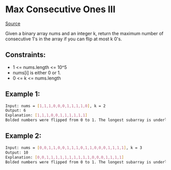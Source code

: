 # Max Consecutive Ones III
[Source](https://leetcode.com/problems/max-consecutive-ones-iii)

Given a binary array nums and an integer k, return the maximum number of consecutive 1's in the array if you can flip at most k 0's.

## Constraints:

 - 1 <= nums.length <= 10^5
 - nums[i] is either 0 or 1.
 - 0 <= k <= nums.length

## Example 1:
```sh
Input: nums = [1,1,1,0,0,0,1,1,1,1,0], k = 2
Output: 6
Explanation: [1,1,1,0,0,1,1,1,1,1,1]
Bolded numbers were flipped from 0 to 1. The longest subarray is underlined.
```

## Example 2:
```sh
Input: nums = [0,0,1,1,0,0,1,1,1,0,1,1,0,0,0,1,1,1,1], k = 3
Output: 10
Explanation: [0,0,1,1,1,1,1,1,1,1,1,1,0,0,0,1,1,1,1]
Bolded numbers were flipped from 0 to 1. The longest subarray is underlined.
```